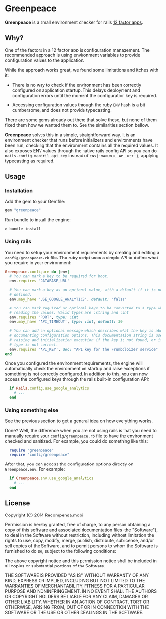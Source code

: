# Greenpeace

**Greenpeace** is a small environment checker for rails [12 factor
apps](http://12factor.net/config).

## Why?

One of the factors in a [12 factor app](http://12factor.net) is configuration
management. The recommended approach is using environment variables to provide
configuration values to the application.

While the approach works great, we found some limitations and itches with it:

* There is no way to check if the environment has been correctly configured on
  application startup. This delays deployment and configuration errors until
the moment the configuration key is required.

* Accessing configuration values through the ruby `ENV` hash is a bit
  cumbersome, and does not provide typecasting.

There are some gems already out there that solve these, but none of them fixed
them how we wanted them to. See the similarities section bellow.

**Greenpeace** solves this in a simple, straightforward way. It is an
environment checker that runs before initializers and environments have been
run, checking that the environment contains all the required values. It also
exposes ENV values through the native rails config API so you can do
`Rails.config.mandril_api_key` instead of `ENV['MANDRIL_API_KEY']`, applying
typecasting as required.

## Usage

### Installation

Add the gem to your Gemfile:

~~~ruby
gem "greenpeace"
~~~

Run bundle to install the engine:

~~~
> bundle install
~~~

### Using rails

You need to setup your environment requirements by creating and editing a
`config/greenpeace.rb` file. The ruby script uses a simple API to define what
you require in your environment:

~~~ruby
Greenpeace.configure do |env|
  # You can mark a key to be required for boot.
  env.requires 'DATABASE_URL'

  # You can mark a key as an optional value, with a default if it is not
  # defined.
  env.may_have 'USE_GOOGLE_ANALYTICS', default: "false"

  # You can mark required or optional keys to be converted to a type when
  # reading the values. Valid types are :string and :int
  env.requires 'PORT', type: :int
  env.may_have 'API_TIMEOUT', type: :int, default: 30

  # You can add an optional message which describes what the key is about, for
  # documenting configuration options. This documentation string is used when
  # raising and initialization exception if the key is not found, or if the
  # type is not correct.
  env.requires 'API_KEY', doc: "API key for the Frumboloizer service"
end
~~~

Once you configured the environment requirements, the engine will automatically
check the environment on startup and raise exceptions if something is not
correctly configured. In addition to this, you can now access the configured
keys through the rails built-in configuration API:

~~~ruby
  if Rails.config.use_google_analytics
    # ...
  end
~~~

### Using something else

See the previous section to get a general idea on how everything works.

Done? Well, the difference when you are not using rails is that you need to
manually require your `config/greenpeace.rb` file to have the environment
checked and sanitized. For example, you could do something like this:

~~~ruby
  require "greenpeace"
  require "config/greenpeace"
~~~

After that, you can access the configuration options directly on
`Greenpeace.env`. For example:

~~~ruby
  if Greenpeace.env.use_google_analytics
    # ...
  end
~~~

## License

Copyright (C) 2014 Recompensa.mobi


Permission is hereby granted, free of charge, to any person obtaining a copy of
this software and associated documentation files (the "Software"), to deal in
the Software without restriction, including without limitation the rights to
use, copy, modify, merge, publish, distribute, sublicense, and/or sell copies
of the Software, and to permit persons to whom the Software is furnished to do
so, subject to the following conditions:

The above copyright notice and this permission notice shall be included in all
copies or substantial portions of the Software.

THE SOFTWARE IS PROVIDED "AS IS", WITHOUT WARRANTY OF ANY KIND, EXPRESS OR
IMPLIED, INCLUDING BUT NOT LIMITED TO THE WARRANTIES OF MERCHANTABILITY,
FITNESS FOR A PARTICULAR PURPOSE AND NONINFRINGEMENT. IN NO EVENT SHALL THE
AUTHORS OR COPYRIGHT HOLDERS BE LIABLE FOR ANY CLAIM, DAMAGES OR OTHER
LIABILITY, WHETHER IN AN ACTION OF CONTRACT, TORT OR OTHERWISE, ARISING FROM,
OUT OF OR IN CONNECTION WITH THE SOFTWARE OR THE USE OR OTHER DEALINGS IN THE
SOFTWARE.

